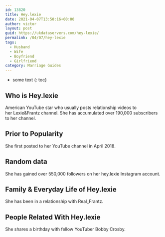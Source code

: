 ```yaml
---
id: 13820
title: Hey.lexie
date: 2021-04-07T13:50:16+00:00
author: victor
layout: post
guid: https://ukdataservers.com/hey-lexie/
permalink: /04/07/hey-lexie
tags:
  - Husband
  - Wife
  - Boyfriend
  - Girlfriend
category: Marriage Guides
---
```


* some text
{: toc}


## Who is Hey.lexie



American YouTube star who usually posts relationship videos to her Lexie&Frantz channel. She has accumulated over 190,000 subscribers to her channel. 

                
                
                
## Prior to Popularity



She first posted to her YouTube channel in April 2018. 

                
                
                
## Random data



She has gained over 550,000 followers on her hey.lexie Instagram account. 

                
                
                
## Family & Everyday Life of Hey.lexie



She has been in a relationship with Real_Frantz. 

                
                
                
## People Related With Hey.lexie



She shares a birthday with fellow YouTuber Bobby Crosby. 

                
              
            
          
          
          